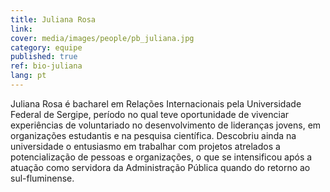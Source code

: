 ```yaml
---
title: Juliana Rosa
link: 
cover: media/images/people/pb_juliana.jpg
category: equipe
published: true
ref: bio-juliana
lang: pt
---
```

Juliana Rosa é bacharel em Relações Internacionais pela Universidade Federal de Sergipe, período no qual teve oportunidade de vivenciar experiências de voluntariado no desenvolvimento de lideranças jovens, em organizações estudantis e na pesquisa científica. Descobriu ainda na universidade o entusiasmo em trabalhar com projetos atrelados a potencialização de pessoas e organizações, o que se intensificou após a atuação como servidora da Administração Pública quando do retorno ao sul-fluminense.